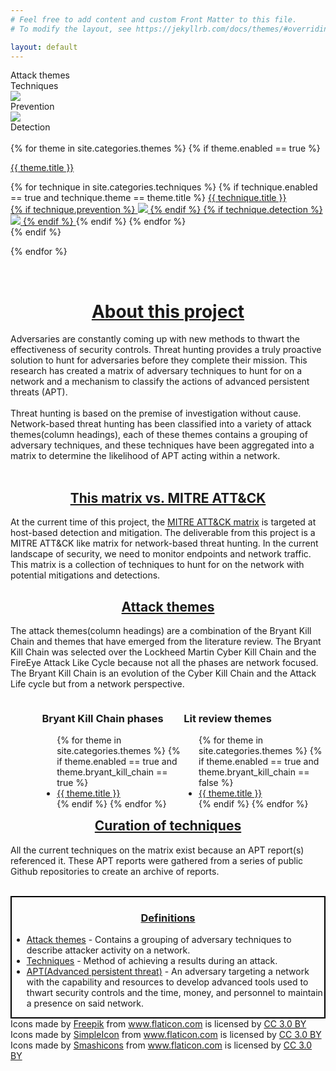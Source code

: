 ```yaml
---
# Feel free to add content and custom Front Matter to this file.
# To modify the layout, see https://jekyllrb.com/docs/themes/#overriding-theme-defaults

layout: default
---
```


<div class="key">
    <div id="keyItem" class="attack_theme_square"></div>
    Attack themes
    <div id="keyItem" class="technique_square"></div>
    Techniques
    <div id="keyItem">
        <object class="symbol Prevention" data="{{site.baseurl}}/assets/images/prevention.svg" type="image/svg+xml">
            <img src="yourfallback.jpg" /> 
        </object>
    </div>
    Prevention
    <div id="keyItem">
        <object class="symbol prevention" data="{{site.baseurl}}/assets/images/detection.svg" type="image/svg+xml">
            <img src="yourfallback.jpg" /> 
        </object>
    </div>
    Detection
</div>
<br>

<div class="flexbox">
{% for theme in site.categories.themes %}
    {% if theme.enabled == true %}
    <div class="col">
        <a href="{{ site.url }}{{ site.baseurl }}/{{ theme.permalink }}"><p class="theme">{{ theme.title }}</p></a>
        <div class="techniques">
        {% for technique in site.categories.techniques %}
            {% if technique.enabled == true and technique.theme == theme.title %}
            <a class="technique" href="{{ site.url }}{{ site.baseurl }}/{{ technique.permalink }}">{{ technique.title }}
            <br>
            {% if technique.prevention %}
            <object class="symbol prevention" data="{{site.baseurl}}/assets/images/prevention.svg" type="image/svg+xml">
                <img src="yourfallback.jpg" /> 
                </object>
            {% endif %}
            {% if technique.detection %}
            <object class="symbol prevention" data="{{site.baseurl}}/assets/images/detection.svg" type="image/svg+xml">
                <img src="yourfallback.jpg" /> 
                </object>
            {% endif %}
            </a>
            {% endif %}
        {% endfor %}
    </div>
</div>
{% endif %}

{% endfor %}
</div>

<br>

<h1><u><center>About this project</center></u></h1>
<div class="abstract_textbox">
    <p>
        Adversaries are constantly coming up with new methods to thwart the effectiveness of security controls. Threat hunting provides a truly proactive solution to hunt for adversaries before they complete their mission. This research has created a matrix of adversary techniques to hunt for on a network and a mechanism to classify the actions of advanced persistent threats (APT).
        <br><br>
        Threat hunting is based on the premise of investigation without cause. Network-based threat hunting has been classified into a variety of attack themes(column headings), each of these themes contains a grouping of adversary techniques, and these techniques have been aggregated into a matrix to determine the likelihood of APT acting within a network.
        <br>
        <br>
    </p>
</div>

<h2><u><center>This matrix vs. MITRE ATT&CK</center></u></h2>
<div class="abstract_textbox">
    <p>
        At the current time of this project, the <a href="https://attack.mitre.org/">MITRE ATT&CK matrix</a> is targeted at host-based detection and mitigation. The deliverable from this project is a MITRE ATT&CK like matrix for network-based threat hunting. In the current landscape of security, we need to monitor endpoints and network traffic. This matrix is a collection of techniques to hunt for on the network with potential mitigations and detections.
    </p>
</div>

<h2><u><center>Attack themes</center></u></h2>
<div class="abstract_textbox">
    <p>
        The attack themes(column headings) are a combination of the Bryant Kill Chain and themes that have emerged from the literature review. The Bryant Kill Chain was selected over the Lockheed Martin Cyber Kill Chain and the FireEye Attack Like Cycle because not all the phases are network focused. The Bryant Kill Chain is an evolution of the Cyber Kill Chain and the Attack Life cycle but from a network perspective. 
    </p>
    <div style="padding-left: 10%;">
    <div style="float: left; width: 50%;">
        <h3>Bryant Kill Chain phases</h3>
        <ul>
        {% for theme in site.categories.themes %}
            {% if theme.enabled == true and theme.bryant_kill_chain == true %}
                <li><u><a href="{{ site.url }}{{ site.baseurl }}/{{ theme.permalink }}">{{ theme.title }}</a></u></li>
            {% endif %}
        {% endfor %}
        </ul>
    </div>
    <div style="float: right; width: 50%;">
        <h3>Lit review themes</h3>
        <ul>
        {% for theme in site.categories.themes %}
            {% if theme.enabled == true and theme.bryant_kill_chain == false %}
                <li><u><a href="{{ site.url }}{{ site.baseurl }}/{{ theme.permalink }}">{{ theme.title }}</a></u></li>
            {% endif %}
        {% endfor %}
        </ul>
    </div>
    </div>
</div>

<h2><u><center>Curation of techniques</center></u></h2>
<div class="abstract_textbox">
    <p>
        All the current techniques on the matrix exist because an APT report(s) referenced it. These APT reports were gathered from a series of public Github repositories to create an archive of reports.
    </p>
</div>

<br>
<div class="definitions" style="border:2px solid black;">
    <h3><center><u><b>Definitions</b></u></center></h3>
    <ul>
        <li><u><a href="{{ site.url }}{{ site.baseurl }}/themes">Attack themes</a></u> - Contains a grouping of adversary techniques to describe attacker activity on a network.</li>
        <li><u><a href="{{ site.url }}{{ site.baseurl }}/techniques">Techniques</a></u> - Method of achieving a results during an attack.</li>
        <li><u><a href="{{ site.url }}{{ site.baseurl }}/threat_actors">APT(Advanced persistent threat)</a></u> -  An adversary targeting a network with the capability and resources to develop advanced tools used to thwart security controls and the time, money, and personnel to maintain a presence on said network.</li>
    </ul>
</div>

<div>Icons made by <a href="https://www.freepik.com/" title="Freepik">Freepik</a> from <a href="https://www.flaticon.com/" 			    title="Flaticon">www.flaticon.com</a> is licensed by <a href="http://creativecommons.org/licenses/by/3.0/" 			    title="Creative Commons BY 3.0" target="_blank">CC 3.0 BY</a></div>
<div>Icons made by <a href="https://www.flaticon.com/authors/simpleicon" title="SimpleIcon">SimpleIcon</a> from <a href="https://www.flaticon.com/" 			    title="Flaticon">www.flaticon.com</a> is licensed by <a href="http://creativecommons.org/licenses/by/3.0/" 			    title="Creative Commons BY 3.0" target="_blank">CC 3.0 BY</a></div>
<div>Icons made by <a href="https://www.flaticon.com/authors/smashicons" title="Smashicons">Smashicons</a> from <a href="https://www.flaticon.com/" 			    title="Flaticon">www.flaticon.com</a> is licensed by <a href="http://creativecommons.org/licenses/by/3.0/" 			    title="Creative Commons BY 3.0" target="_blank">CC 3.0 BY</a></div>